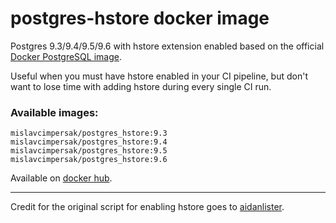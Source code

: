 # postgres-hstore docker image

Postgres 9.3/9.4/9.5/9.6 with hstore extension enabled based on the official [Docker PostgreSQL image](https://github.com/docker-library/postgres/).

Useful when you must have hstore enabled in your CI pipeline, but don't want to lose time with adding hstore during every single CI run.

### Available images:

```
mislavcimpersak/postgres_hstore:9.3
mislavcimpersak/postgres_hstore:9.4
mislavcimpersak/postgres_hstore:9.5
mislavcimpersak/postgres_hstore:9.6
```

Available on [docker hub](https://hub.docker.com/r/mislavcimpersak/postgres_hstore/).

--------

Credit for the original script for enabling hstore goes to [aidanlister](https://github.com/aidanlister/postgres-hstore).
